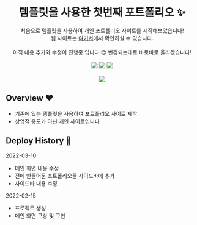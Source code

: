 <p align="center">
  <h1 align="center">템플릿을 사용한 첫번째 포트폴리오 ✨</h1>

  <p align="center">
처음으로 템플릿을 사용하여 개인 포트폴리오 사이트를 제작해보았습니다! <br/>웹 사이트는 <a href="https://competent-cori-da7554.netlify.app/">여기서</a>에서 확인하실 수 있습니다.
  <br/>
  <br/> 아직 내용 추가와 수정이 진행중 입니다!😊 변경되는대로 바로바로 올리겠습니다! 
  <br/>
  <br/>
    <img src="https://img.shields.io/badge/-Bootstrap-05122A?style=flat&logo=bootstrap&logoColor=563D7C"/>
    <img src="https://img.shields.io/badge/-CSS-05122A?style=flat&logo=CSS3&logoColor=1572B6"/>
    <img src="https://img.shields.io/badge/-HTML-05122A?style=flat&logo=HTML5"/>
  <br/>
  <br/>
  <img src="https://user-images.githubusercontent.com/76175940/159100941-6c880838-2194-4f06-8b04-d673600ee119.gif">
</p>

## Overview ❤️

- 기존에 있는 템플릿을 사용하여 포트폴리오 사이트 제작
- 상업적 용도가 아닌 개인 사이트입니다




## Deploy History 📜

2022-03-10

- 메인 화면 내용 수정
- 전에 만들어둔 포트폴리오들 사이드바에 추가
- 사이드바 내용 수정


2022-02-15

- 프로젝트 생성
- 메인 화면 구상 및 구현
